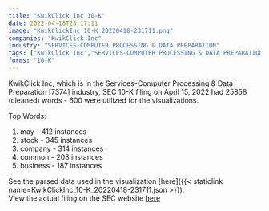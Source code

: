 ```yaml
---
title: "KwikClick Inc 10-K"
date: 2022-04-18T23:17:11
image: "KwikClickInc_10-K_20220418-231711.png"
companies: "KwikClick Inc"
industry: "SERVICES-COMPUTER PROCESSING & DATA PREPARATION"
tags: ["KwikClick Inc","SERVICES-COMPUTER PROCESSING & DATA PREPARATION","04-15-2022","10-K"]
forms: "10-K"
---
```

KwikClick Inc, which is in the Services-Computer Processing & Data Preparation [7374] industry, SEC 10-K filing on April 15, 2022 had 25858 (cleaned) words - 600 were utilized for the visualizations.

Top Words:
1. may - 412 instances
2. stock - 345 instances
3. company - 314 instances
4. common - 208 instances
5. business - 187 instances


See the parsed data used in the visualization [here]({{< staticlink name=KwikClickInc_10-K_20220418-231711.json >}}).  
View the actual filing on the SEC website [here](https://www.sec.gov/Archives/edgar/data/1884164/0001096906-22-000873.txt)